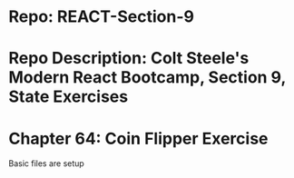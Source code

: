 # Repo: REACT-Section-9
# Repo Description: Colt Steele's Modern React Bootcamp, Section 9, State Exercises
# Chapter 64: Coin Flipper Exercise
   Basic files are setup